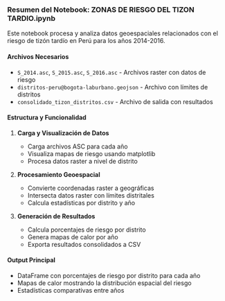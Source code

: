 ### Resumen del Notebook: ZONAS DE RIESGO DEL TIZON TARDIO.ipynb

Este notebook procesa y analiza datos geoespaciales relacionados con el riesgo de tizón tardío en Perú para los años 2014-2016.

#### Archivos Necesarios

- `S_2014.asc`, `S_2015.asc`, `S_2016.asc` - Archivos raster con datos de riesgo
- `distritos-peru@bogota-laburbano.geojson` - Archivo con límites de distritos
- `consolidado_tizon_distritos.csv` - Archivo de salida con resultados

#### Estructura y Funcionalidad

1. **Carga y Visualización de Datos**
    
    - Carga archivos ASC para cada año
    - Visualiza mapas de riesgo usando matplotlib
    - Procesa datos raster a nivel de distrito
2. **Procesamiento Geoespacial**
    
    - Convierte coordenadas raster a geográficas
    - Intersecta datos raster con límites distritales
    - Calcula estadísticas por distrito y año
3. **Generación de Resultados**
    
    - Calcula porcentajes de riesgo por distrito
    - Genera mapas de calor por año
    - Exporta resultados consolidados a CSV

#### Output Principal

- DataFrame con porcentajes de riesgo por distrito para cada año
- Mapas de calor mostrando la distribución espacial del riesgo
- Estadísticas comparativas entre años
